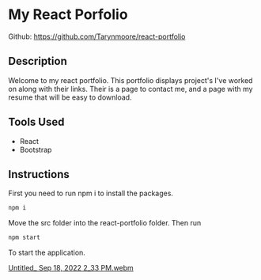 # My React Porfolio
Github: https://github.com/Tarynmoore/react-portfolio

## Description
Welcome to my react portfolio. This portfolio displays project's I've worked on along with their links.
Their is a page to contact me, and a page with my resume that will be easy to download. 

## Tools Used 
+ React
+ Bootstrap

## Instructions 
First you need to run npm i to install the packages. 
```bash
npm i 
```
Move the src folder into the react-portfolio folder. 
Then run 
```bash
npm start
```
To start the application. 

[Untitled_ Sep 18, 2022 2_33 PM.webm](https://user-images.githubusercontent.com/101439331/190927172-810fc21a-3d60-480d-aad7-ffcaabcddebd.webm)


